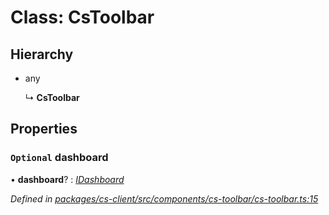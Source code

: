 # Class: CsToolbar

## Hierarchy

* any

  ↳ **CsToolbar**

## Properties

### `Optional` dashboard

• **dashboard**? : *[IDashboard](../interfaces/_cs_core_src_dashboard_dashboard_.idashboard.md)*

*Defined in [packages/cs-client/src/components/cs-toolbar/cs-toolbar.ts:15](https://github.com/TNOCS/csnext/blob/34474da7/packages/cs-client/src/components/cs-toolbar/cs-toolbar.ts#L15)*
